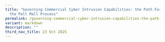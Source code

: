 ```yaml
---
title: "Governing Commercial Cyber Intrusion Capabilities: the Path Forward for
  the Pall Mall Process"
permalink: /governing-commercial-cyber-intrusion-capabilities-the-path-forward-for-the-pall-mall-process/
variant: markdown
description: ""
third_nav_title: 23 Oct 2025
---
```

